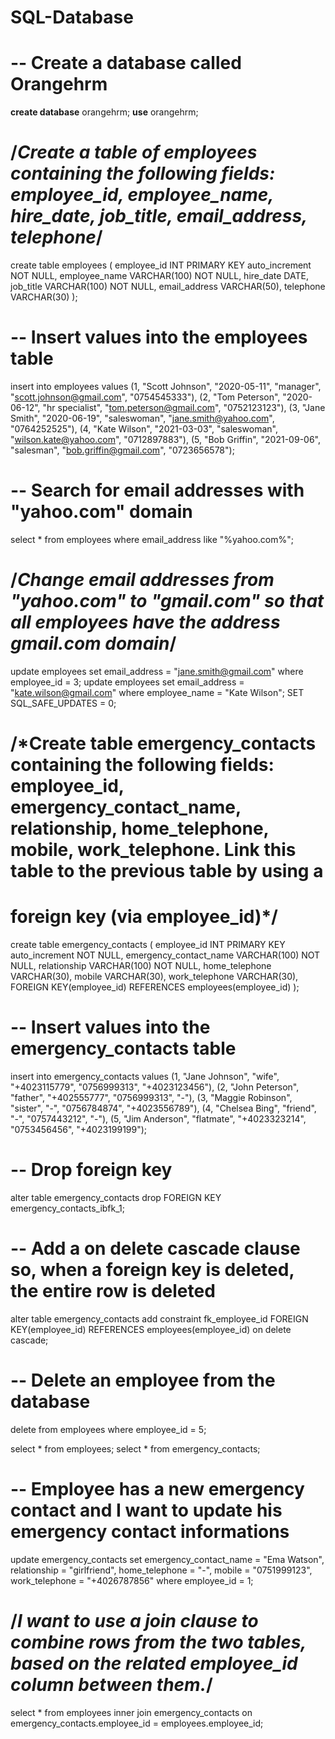 # SQL-Database
# --  Create a database called Orangehrm
**create database** orangehrm;
**use** orangehrm;

# /*Create a table of employees containing the following fields: employee_id, employee_name, hire_date, job_title, email_address, telephone*/
create table employees (
employee_id INT PRIMARY KEY auto_increment NOT NULL,
employee_name VARCHAR(100) NOT NULL,
hire_date DATE,
job_title VARCHAR(100) NOT NULL,
email_address VARCHAR(50),
telephone VARCHAR(30)
);

# -- Insert values into the employees table
insert into employees 
values (1, "Scott Johnson", "2020-05-11", "manager", "scott.johnson@gmail.com", "0754545333"),
	     (2, "Tom Peterson", "2020-06-12", "hr specialist", "tom.peterson@gmail.com", "0752123123"),
       (3, "Jane Smith", "2020-06-19", "saleswoman", "jane.smith@yahoo.com", "0764252525"),
       (4, "Kate Wilson", "2021-03-03", "saleswoman", "wilson.kate@yahoo.com", "0712897883"),
       (5, "Bob Griffin", "2021-09-06", "salesman", "bob.griffin@gmail.com", "0723656578");

# -- Search for email addresses with "yahoo.com" domain
select * from employees
where email_address like "%yahoo.com%";

# /*Change email addresses from "yahoo.com" to "gmail.com" so that all employees have the address gmail.com domain*/
update employees
set email_address = "jane.smith@gmail.com"
where employee_id = 3;
update employees
set email_address = "kate.wilson@gmail.com"
where employee_name = "Kate Wilson";
SET SQL_SAFE_UPDATES = 0;

# /*Create table emergency_contacts containing the following fields: employee_id, emergency_contact_name, relationship, home_telephone, mobile, work_telephone. Link this table to the previous table by using a 
# foreign key (via employee_id)*/

create table emergency_contacts (
employee_id INT PRIMARY KEY auto_increment NOT NULL,
emergency_contact_name VARCHAR(100) NOT NULL,
relationship VARCHAR(100) NOT NULL,
home_telephone VARCHAR(30),
mobile VARCHAR(30),
work_telephone VARCHAR(30),
FOREIGN KEY(employee_id) REFERENCES employees(employee_id)
);

# -- Insert values into the emergency_contacts table
insert into emergency_contacts 
values (1, "Jane Johnson", "wife", "+4023115779", "0756999313", "+4023123456"),
	   (2, "John Peterson", "father", "+402555777", "0756999313", "-"),
       (3, "Maggie Robinson", "sister", "-", "0756784874", "+4023556789"),
       (4, "Chelsea Bing", "friend", "-", "0757443212", "-"),
       (5, "Jim Anderson", "flatmate", "+4023323214", "0753456456", "+4023199199");

# -- Drop foreign key
alter table emergency_contacts
drop FOREIGN KEY emergency_contacts_ibfk_1;

# -- Add a on delete cascade clause so, when a foreign key is deleted, the entire row is deleted
alter table emergency_contacts
add constraint fk_employee_id
FOREIGN KEY(employee_id) REFERENCES employees(employee_id)
on delete cascade;

# -- Delete an employee from the database
delete from employees
where employee_id = 5;

select * from employees;
select * from emergency_contacts;

# -- Employee has a new emergency contact and I want to update his emergency contact informations
update emergency_contacts
set emergency_contact_name = "Ema Watson",
	relationship = "girlfriend",
    home_telephone = "-",
    mobile = "0751999123",
    work_telephone = "+4026787856"
where employee_id = 1;

# /*I want to use a join clause to combine rows from the two tables, based on the related  employee_id column between them.*/
select *
from employees inner join emergency_contacts
on emergency_contacts.employee_id = employees.employee_id;
